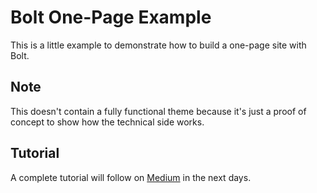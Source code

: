 Bolt One-Page Example
=====================

This is a little example to demonstrate how to build a one-page site with Bolt. 

## Note

This doesn't contain a fully functional theme because it's just a proof of concept to show how the technical side works.

## Tutorial

A complete tutorial will follow on [Medium](https://medium.com/bolt-cms) in the next days.
